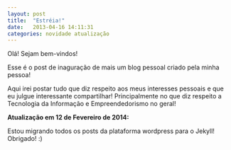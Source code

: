 ```yaml
---
layout: post
title:  "Estréia!"
date:   2013-04-16 14:11:31
categories: novidade atualização
---
```

Olá! Sejam bem-vindos!

Esse é o post de inaguração de mais um blog pessoal criado pela minha pessoa!

Aqui irei postar tudo que diz respeito aos meus interesses pessoais e que eu julgue interessante compartilhar! Principalmente no que diz respeito a Tecnologia da Informação e Empreendedorismo no geral!

**Atualização em 12 de Fevereiro de 2014:**

Estou migrando todos os posts da plataforma wordpress para o Jekyll! Obrigado! :)
